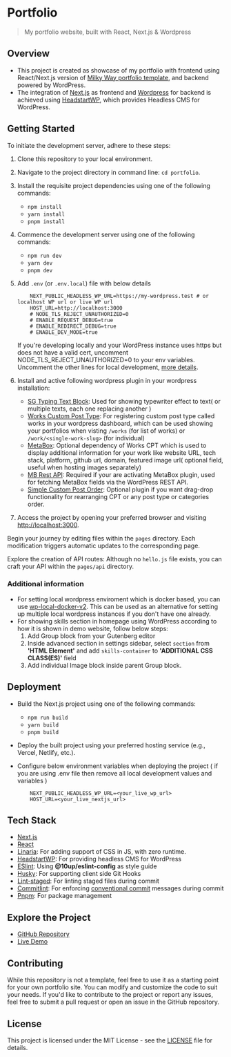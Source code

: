# Portfolio

> My portfolio website, built with React, Next.js &amp; Wordpress

## Overview

* This project is created as showcase of my portfolio with frontend using React/Next.js version of [Milky Way portfolio template](https://github.com/ttomczak3/Milky-Way), and backend powered by WordPress.
* The integration of [Next.js](https://nextjs.org/) as frontend and [Wordpress](https://wordpress.org/) for backend is achieved using [HeadstartWP](https://github.com/10up/headstartwp), which provides Headless CMS for WordPress.

## Getting Started

To initiate the development server, adhere to these steps:

1. Clone this repository to your local environment.
2. Navigate to the project directory in command line: `cd portfolio`.
3. Install the requisite project dependencies using one of the following commands:
   * `npm install`
   * `yarn install`
   * `pnpm install`
4. Commence the development server using one of the following commands:
   * `npm run dev`
   * `yarn dev`
   * `pnpm dev`
5. Add `.env`  (or `.env.local`) file with below details

    ```
        NEXT_PUBLIC_HEADLESS_WP_URL=https://my-wordpress.test # or localhost WP url or live WP url
        HOST_URL=http://localhost:3000
        # NODE_TLS_REJECT_UNAUTHORIZED=0
        # ENABLE_REQUEST_DEBUG=true
        # ENABLE_REDIRECT_DEBUG=true
        # ENABLE_DEV_MODE=true
    ```

    If you're developing locally and your WordPress instance uses https but does not have a valid cert, uncomment NODE_TLS_REJECT_UNAUTHORIZED=0 to your env variables.
    Uncomment the other lines for local development, [more details](https://headstartwp.10up.com/docs/learn/getting-started/setting-up-manually/).
6. Install and active following wordpress plugin in your wordpress installation:
    * [SG Typing Text Block](https://github.com/stephin-gasper/sg-typing-text-block): Used for showing typewriter effect to text( or multiple texts, each one replacing another )
    * [Works Custom Post Type](https://github.com/stephin-gasper/works-cpt): For registering custom post type called works in your wordpress dashboard, which can be used showing your portfolios when visting `/works` (for list of works) or `/work/<single-work-slug>` (for individual)
    * [MetaBox](https://wordpress.org/plugins/meta-box/): Optional dependency of Works CPT which is used to display additional information for your work like website URL, tech stack, platform, github url, domain, featured image url( optional field, useful when hosting images separately)
    * [MB Rest API](https://wordpress.org/plugins/mb-rest-api/): Required if your are activating MetaBox plugin, used for fetching MetaBox fields via the WordPress REST API.
    * [Simple Custom Post Order](https://wordpress.org/plugins/simple-custom-post-order/): Optional plugin if you want drag-drop functionality for rearranging CPT or any post type or categories order.

7. Access the project by opening your preferred browser and visiting <http://localhost:3000>.

Begin your journey by editing files within the `pages` directory. Each modification triggers automatic updates to the corresponding page.

Explore the creation of API routes: Although no `hello.js` file exists, you can craft your API within the `pages/api` directory.

### Additional information

* For setting local wordpress enviroment which is docker based, you can use [wp-local-docker-v2](https://github.com/10up/wp-local-docker-v2). This can be used as an alternative for setting up multiple local wordpress instances if you don't have one already.
* For showing skills section in homepage using WordPress according to how it is shown in demo website, follow below steps:
    1. Add Group block from your Gutenberg editor
    2. Inside advanced section in settings sidebar, select `section` from **'HTML Element'** and add `skills-container` to **'ADDITIONAL CSS CLASS(ES)'** field
    3. Add individual Image block inside parent Group block.

## Deployment

* Build the Next.js project using one of the following commands:
  * `npm run build`
  * `yarn build`
  * `pnpm build`
* Deploy the built project using your preferred hosting service (e.g., Vercel, Netlify, etc.).
* Configure below environment variables when deploying the project ( if you are using .env file then remove all local development values and variables )

    ```
        NEXT_PUBLIC_HEADLESS_WP_URL=<your_live_wp_url>
        HOST_URL=<your_live_nextjs_url>
    ```

## Tech Stack

* [Next.js](https://nextjs.org/)
* [React](https://github.com/facebook/react)
* [Linaria](https://github.com/callstack/linaria): For adding support of CSS in JS, with zero runtime.
* [HeadstartWP](https://github.com/10up/headstartwp): For providing headless CMS for WordPress
* [ESlint](https://github.com/eslint/eslint): Using **@10up/eslint-config** as style guide
* [Husky](https://typicode.github.io/husky/): For supporting client side Git Hooks
* [Lint-staged](https://github.com/lint-staged/lint-staged): For linting staged files during commit
* [Commitlint](https://commitlint.js.org): For enforcing [conventional commit](https://www.conventionalcommits.org) messages during commit
* [Pnpm](https://pnpm.io/): For package management

## Explore the Project

* [GitHub Repository](https://github.com/stephin-gasper/portfolio/)
* [Live Demo](https://stephin-gasper.vercel.app/)

## Contributing

While this repository is not a template, feel free to use it as a starting point for your own portfolio site. You can modify and customize the code to suit your needs. If you'd like to contribute to the project or report any issues, feel free to submit a pull request or open an issue in the GitHub repository.

## License

This project is licensed under the MIT License - see the [LICENSE](LICENSE) file for details.
